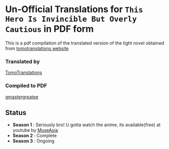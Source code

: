 # Un-Official Translations for `This Hero Is Invincible But Overly Cautious` in PDF form

This is a pdf compilation of the translated version of the light novel obtained from [tomotranslations website](https://tomotranslations.com/this-hero-is-invincible-but-too-cautious/)

### Translated by

[TomoTranslations](https://tomotranslations.com/about-us)

### Compiled to PDF

[gmastergreatee](https://github.com/gmastergreatee)

## Status

- __Season 1__ : Seriously bro! U gotta watch the anime, its available(free) at youtube by [MuseAsia](https://www.youtube.com/playlist?list=PLwLSw1_eDZl0hI_XedalMVIvHcVLOouiv)
- __Season 2__ : Complete
- __Season 3__ : Ongoing

